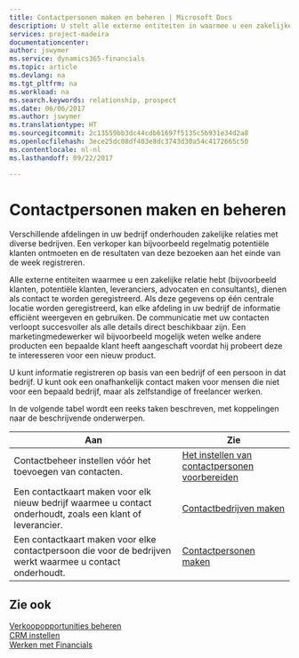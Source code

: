 ```yaml
---
title: Contactpersonen maken en beheren | Microsoft Docs
description: U stelt alle externe entiteiten in waarmee u een zakelijke relatie hebt (zoals prospects, klanten, leveranciers en consultants) als contacten.
services: project-madeira
documentationcenter: 
author: jswymer
ms.service: dynamics365-financials
ms.topic: article
ms.devlang: na
ms.tgt_pltfrm: na
ms.workload: na
ms.search.keywords: relationship, prospect
ms.date: 06/06/2017
ms.author: jswymer
ms.translationtype: HT
ms.sourcegitcommit: 2c13559bb3dc44cdb61697f5135c5b931e34d2a8
ms.openlocfilehash: 3ece25dc08df403e8dc3743d30a54c4172665c50
ms.contentlocale: nl-nl
ms.lasthandoff: 09/22/2017

---
```

# <a name="creating-and-managing-contacts"></a>Contactpersonen maken en beheren
Verschillende afdelingen in uw bedrijf onderhouden zakelijke relaties met diverse bedrijven. Een verkoper kan bijvoorbeeld regelmatig potentiële klanten ontmoeten en de resultaten van deze bezoeken aan het einde van de week registreren.

Alle externe entiteiten waarmee u een zakelijke relatie hebt (bijvoorbeeld klanten, potentiële klanten, leveranciers, advocaten en consultants), dienen als contact te worden geregistreerd. Als deze gegevens op één centrale locatie worden geregistreerd, kan elke afdeling in uw bedrijf de informatie efficiënt weergeven en gebruiken. De communicatie met uw contacten verloopt succesvoller als alle details direct beschikbaar zijn. Een marketingmedewerker wil bijvoorbeeld mogelijk weten welke andere producten een bepaalde klant heeft aangeschaft voordat hij probeert deze te interesseren voor een nieuw product.

U kunt informatie registreren op basis van een bedrijf of een persoon in dat bedrijf. U kunt ook een onafhankelijk contact maken voor mensen die niet voor een bepaald bedrijf, maar als zelfstandige of freelancer werken.

In de volgende tabel wordt een reeks taken beschreven, met koppelingen naar de beschrijvende onderwerpen. 

| Aan | Zie |
| --- | --- |
| Contactbeheer instellen vóór het toevoegen van contacten. |[Het instellen van contactpersonen voorbereiden](marketing-setup-contacts.md) |
| Een contactkaart maken voor elk nieuw bedrijf waarmee u contact onderhoudt, zoals een klant of leverancier. |[Contactbedrijven maken](marketing-create-contact-companies.md) |
| Een contactkaart maken voor elke contactpersoon die voor de bedrijven werkt waarmee u contact onderhoudt. |[Contactpersonen maken](marketing-create-contact-persons.md) |

## <a name="see-also"></a>Zie ook
[Verkoopopportunities beheren](marketing-manage-sales-opportunities.md)  
[CRM instellen](marketing-setup-marketing.md)  
[Werken met Financials](ui-work-product.md)  


